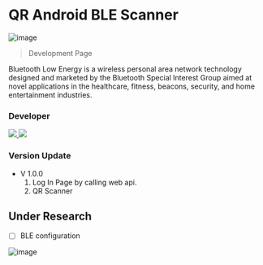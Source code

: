 # QR Android BLE Scanner

![image](https://www.gstatic.com/devrel-devsite/prod/veced1430215d0a0c094ac0570f79b1e47a9902cf6b60d19f36522e018b212f9e/android/images/lockup.svg)
>Development Page

<p>
    Bluetooth Low Energy is a wireless personal area network technology designed and marketed by the 
    Bluetooth Special Interest Group aimed at novel applications in the healthcare, fitness, beacons, security, and home entertainment industries.
</p>

### Developer
<a href="https://github.com/rafiezul/projectcba/graphs/contributors">
  <img src="https://contrib.rocks/image?repo=rafiezul/projectcba" />
</a>
<a href="https://github.com/AgentHitmanFaris/QR_BLE/graphs/contributors">
  <img src="https://contrib.rocks/image?repo=AgentHitmanFaris/QR_BLE" />
</a>

<h3>Version Update</h3>
<p>
   <ul>
        <li>
            V 1.0.0
            <ol>
                <li>Log In Page by calling web api.</li>
                <li>QR Scanner</li>
            </ol>
        </li>
    </ul>
</p>

## Under Research
- [ ] BLE configuration

![image](https://www.bluetooth.com/wp-content/themes/bluetooth/images/logos/bluetooth-logo-color-black.svg)
